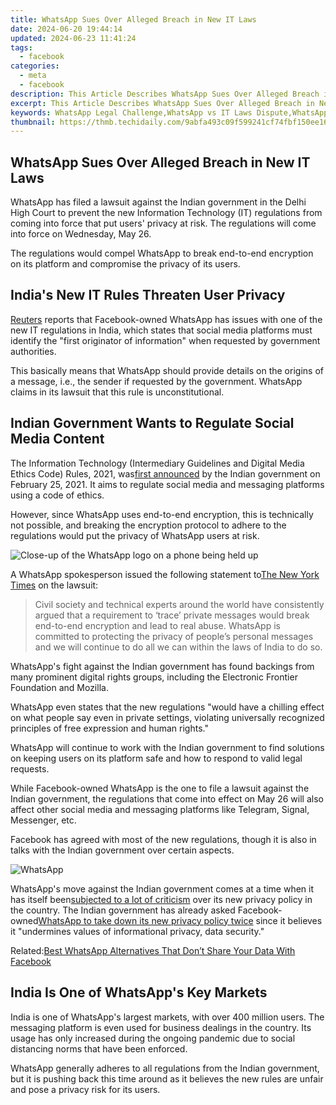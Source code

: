 ```yaml
---
title: WhatsApp Sues Over Alleged Breach in New IT Laws
date: 2024-06-20 19:44:14
updated: 2024-06-23 11:41:24
tags:
  - facebook
categories:
  - meta
  - facebook
description: This Article Describes WhatsApp Sues Over Alleged Breach in New IT Laws
excerpt: This Article Describes WhatsApp Sues Over Alleged Breach in New IT Laws
keywords: WhatsApp Legal Challenge,WhatsApp vs IT Laws Dispute,WhatsApp Compliance with Indian Legislation,WhatsApp Lawsuit for Data Protection,WhatsApp Breach of Privacy Act,New IT Rules and WhatsApp Implications,WhatsApp Sues Government Over Encryption Policy
thumbnail: https://thmb.techidaily.com/9abfa493c09f599241cf74fbf150ee16ae0981c6610495144fe17eca852c8fbd.jpg
---
```


## WhatsApp Sues Over Alleged Breach in New IT Laws

 WhatsApp has filed a lawsuit against the Indian government in the Delhi High Court to prevent the new Information Technology (IT) regulations from coming into force that put users' privacy at risk. The regulations will come into force on Wednesday, May 26.

 The regulations would compel WhatsApp to break end-to-end encryption on its platform and compromise the privacy of its users.

## India's New IT Rules Threaten User Privacy

[Reuters](https://www.reuters.com/world/india/exclusive-whatsapp-sues-india-govt-says-new-media-rules-mean-end-privacy-sources-2021-05-26) reports that Facebook-owned WhatsApp has issues with one of the new IT regulations in India, which states that social media platforms must identify the "first originator of information" when requested by government authorities.

 This basically means that WhatsApp should provide details on the origins of a message, i.e., the sender if requested by the government. WhatsApp claims in its lawsuit that this rule is unconstitutional.

## Indian Government Wants to Regulate Social Media Content

 The Information Technology (Intermediary Guidelines and Digital Media Ethics Code) Rules, 2021, was[first announced](https://www.meity.gov.in/content/notification-dated-25th-february-2021-gsr-139e-information-technology-intermediary) by the Indian government on February 25, 2021\. It aims to regulate social media and messaging platforms using a code of ethics.

 However, since WhatsApp uses end-to-end encryption, this is technically not possible, and breaking the encryption protocol to adhere to the regulations would put the privacy of WhatsApp users at risk.

![Close-up of the WhatsApp logo on a phone being held up](https://static1.makeuseofimages.com/wordpress/wp-content/uploads/2021/05/India-Not-Backing-Down-WhatsApp-Featured.jpg)

 A WhatsApp spokesperson issued the following statement to[The New York Times](https://www.nytimes.com/2021/05/25/technology/whatsapp-india-lawsuit.html) on the lawsuit:

> Civil society and technical experts around the world have consistently argued that a requirement to ‘trace’ private messages would break end-to-end encryption and lead to real abuse. WhatsApp is committed to protecting the privacy of people’s personal messages and we will continue to do all we can within the laws of India to do so.

 WhatsApp's fight against the Indian government has found backings from many prominent digital rights groups, including the Electronic Frontier Foundation and Mozilla.

 WhatsApp even states that the new regulations "would have a chilling effect on what people say even in private settings, violating universally recognized principles of free expression and human rights."

 WhatsApp will continue to work with the Indian government to find solutions on keeping users on its platform safe and how to respond to valid legal requests.

 While Facebook-owned WhatsApp is the one to file a lawsuit against the Indian government, the regulations that come into effect on May 26 will also affect other social media and messaging platforms like Telegram, Signal, Messenger, etc.

 Facebook has agreed with most of the new regulations, though it is also in talks with the Indian government over certain aspects.

![WhatsApp](https://static1.makeuseofimages.com/wordpress/wp-content/uploads/2021/05/fix-whatsapp-notifications-windows-10-featured.png)

 WhatsApp's move against the Indian government comes at a time when it has itself been[subjected to a lot of criticism](https://www.makeuseof.com/whatsapp-delays-privacy-policy-facebook-data-sharing-controversy/) over its new privacy policy in the country. The Indian government has already asked Facebook-owned[WhatsApp to take down its new privacy policy twice](https://www.makeuseof.com/whatsapp-privacy-policy-india-not-backing-down/) since it believes it "undermines values of informational privacy, data security."

 Related:[Best WhatsApp Alternatives That Don’t Share Your Data With Facebook](https://www.makeuseof.com/whatsapp-alternatives-dont-share-data-facebook/)

## India Is One of WhatsApp's Key Markets

 India is one of WhatsApp's largest markets, with over 400 million users. The messaging platform is even used for business dealings in the country. Its usage has only increased during the ongoing pandemic due to social distancing norms that have been enforced.

 WhatsApp generally adheres to all regulations from the Indian government, but it is pushing back this time around as it believes the new rules are unfair and pose a privacy risk for its users.


<ins class="adsbygoogle"
     style="display:block"
     data-ad-format="autorelaxed"
     data-ad-client="ca-pub-7571918770474297"
     data-ad-slot="1223367746"></ins>



<ins class="adsbygoogle"
     style="display:block"
     data-ad-client="ca-pub-7571918770474297"
     data-ad-slot="8358498916"
     data-ad-format="auto"
     data-full-width-responsive="true"></ins>
